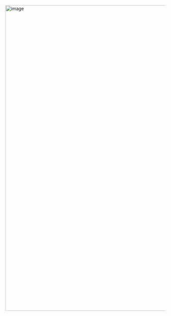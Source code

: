 <img width="1912" height="961" alt="image" src="https://github.com/user-attachments/assets/10327ccb-2e33-4280-af8b-e2095421158e" />
